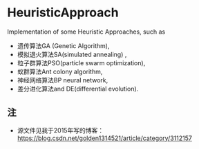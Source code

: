 # HeuristicApproach
Implementation of some Heuristic Approaches, such as 
+ 遗传算法GA (Genetic Algorithm), 
+ 模拟退火算法SA(simulated annealing) , 
+ 粒子群算法PSO(particle swarm optimization), 
+ 蚁群算法Ant colony algorithm, 
+ 神经网络算法BP neural network, 
+ 差分进化算法and DE(differential evolution).

## 注
+ 源文件见我于2015年写的博客： https://blog.csdn.net/golden1314521/article/category/3112157
